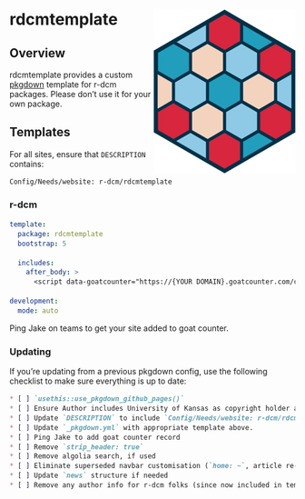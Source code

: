 
<!-- README.md is generated from README.Rmd. Please edit that file -->

# rdcmtemplate <img src="man/figures/logo.png" align="right" alt="Package hex logo"/>

<!-- badges: start -->

<!-- badges: end -->

## Overview

rdcmtemplate provides a custom [pkgdown](https://pkgdown.r-lib.org)
template for r-dcm packages. Please don’t use it for your own package.

## Templates

For all sites, ensure that `DESCRIPTION` contains:

    Config/Needs/website: r-dcm/rdcmtemplate

### r-dcm

``` yaml
template:
  package: rdcmtemplate
  bootstrap: 5
  
  includes:
    after_body: >
      <script data-goatcounter="https://{YOUR DOMAIN}.goatcounter.com/count" async src="https://gc.zgo.at/count.js"></script>
      
development:
  mode: auto
```

Ping Jake on teams to get your site added to goat counter.

### Updating

If you’re updating from a previous pkgdown config, use the following
checklist to make sure everything is up to date:

``` md
* [ ] `usethis::use_pkgdown_github_pages()`
* [ ] Ensure Author includes University of Kansas as copyright holder and funder
* [ ] Update `DESCRIPTION` to include `Config/Needs/website: r-dcm/rdcmtemplate`
* [ ] Update `_pkgdown.yml` with appropriate template above.
* [ ] Ping Jake to add goat counter record
* [ ] Remove `strip_header: true`
* [ ] Remove algolia search, if used
* [ ] Eliminate superseded navbar customisation (`home: ~`, article re-ordering)
* [ ] Update `news` structure if needed
* [ ] Remove any author info for r-dcm folks (since now included in template)
```
